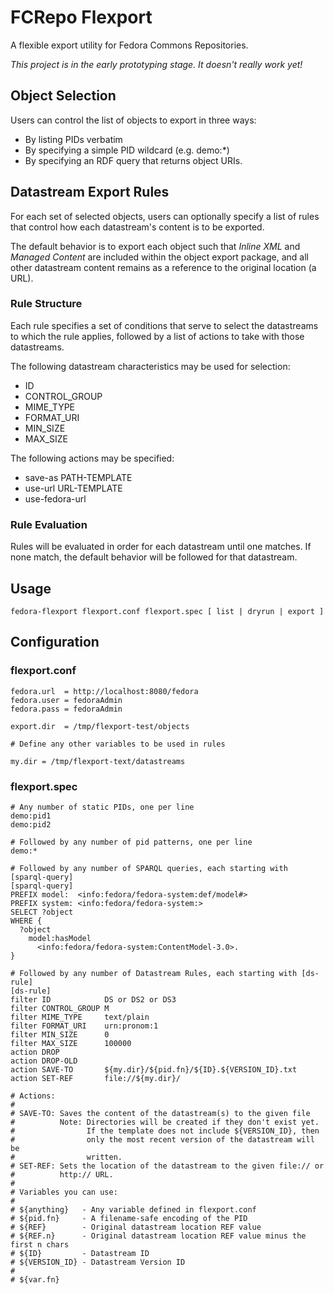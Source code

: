 FCRepo Flexport
===============

A flexible export utility for Fedora Commons Repositories.

*This project is in the early prototyping stage.  It doesn't really work yet!*

Object Selection
----------------

Users can control the list of objects to export in three ways:

* By listing PIDs verbatim
* By specifying a simple PID wildcard (e.g. demo:\*)
* By specifying an RDF query that returns object URIs.

Datastream Export Rules
-----------------------

For each set of selected objects, users can optionally specify a list of rules
that control how each datastream's content is to be exported.

The default behavior is to export each object such that *Inline XML* and *Managed
Content* are included within the object export package, and all other datastream
content remains as a reference to the original location (a URL).

### Rule Structure ###

Each rule specifies a set of conditions that serve to select the datastreams
to which the rule applies, followed by a list of actions to take with those
datastreams.

The following datastream characteristics may be used for selection:

* ID
* CONTROL\_GROUP
* MIME\_TYPE
* FORMAT\_URI
* MIN\_SIZE
* MAX\_SIZE

The following actions may be specified:

* save-as PATH-TEMPLATE
* use-url URL-TEMPLATE
* use-fedora-url

### Rule Evaluation ###

Rules will be evaluated in order for each datastream until one matches.
If none match, the default behavior will be followed for that datastream.

Usage
-----

    fedora-flexport flexport.conf flexport.spec [ list | dryrun | export ]

Configuration
-------------

### flexport.conf

    fedora.url  = http://localhost:8080/fedora
    fedora.user = fedoraAdmin
    fedora.pass = fedoraAdmin

    export.dir  = /tmp/flexport-test/objects

    # Define any other variables to be used in rules

    my.dir = /tmp/flexport-text/datastreams

### flexport.spec

    # Any number of static PIDs, one per line
    demo:pid1
    demo:pid2

    # Followed by any number of pid patterns, one per line
    demo:*

    # Followed by any number of SPARQL queries, each starting with [sparql-query]
    [sparql-query]
    PREFIX model:  <info:fedora/fedora-system:def/model#>
    PREFIX system: <info:fedora/fedora-system:>
    SELECT ?object
    WHERE {
      ?object
        model:hasModel
          <info:fedora/fedora-system:ContentModel-3.0>.
    }

    # Followed by any number of Datastream Rules, each starting with [ds-rule]
    [ds-rule]
    filter ID            DS or DS2 or DS3
    filter CONTROL_GROUP M
    filter MIME_TYPE     text/plain
    filter FORMAT_URI    urn:pronom:1
    filter MIN_SIZE      0
    filter MAX_SIZE      100000
    action DROP
    action DROP-OLD
    action SAVE-TO       ${my.dir}/${pid.fn}/${ID}.${VERSION_ID}.txt
    action SET-REF       file://${my.dir}/

    # Actions:
    #
    # SAVE-TO: Saves the content of the datastream(s) to the given file
    #          Note: Directories will be created if they don't exist yet.
    #                If the template does not include ${VERSION_ID}, then
    #                only the most recent version of the datastream will be
    #                written.
    # SET-REF: Sets the location of the datastream to the given file:// or
    #          http:// URL.
    #
    # Variables you can use:
    #
    # ${anything}   - Any variable defined in flexport.conf
    # ${pid.fn}     - A filename-safe encoding of the PID
    # ${REF}        - Original datastream location REF value
    # ${REF.n}      - Original datastream location REF value minus the first n chars
    # ${ID}         - Datastream ID
    # ${VERSION_ID} - Datastream Version ID
    #
    # ${var.fn}

